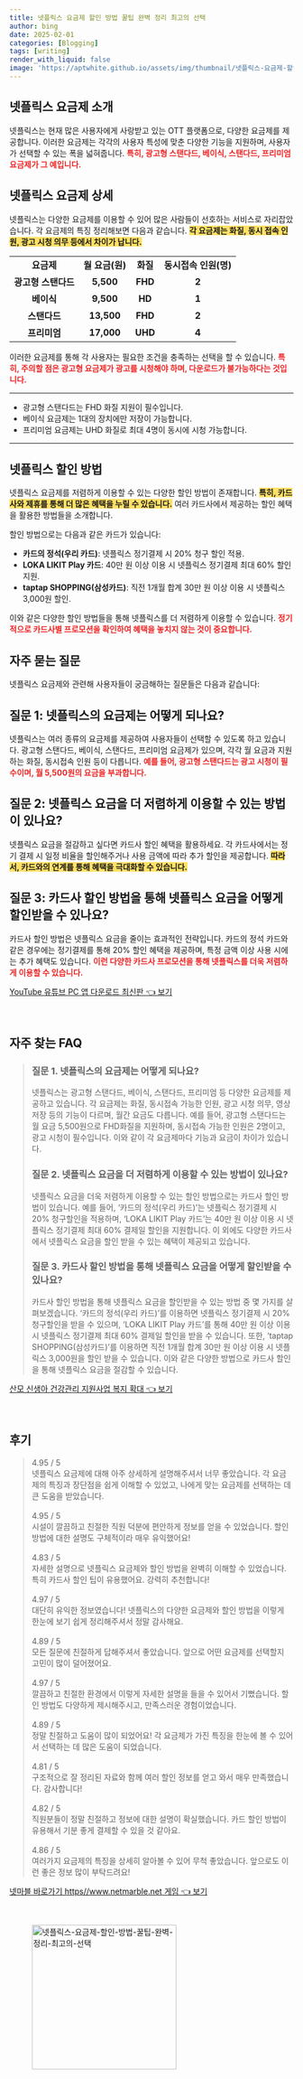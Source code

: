 ```yaml
---
title: 넷플릭스 요금제 할인 방법 꿀팁 완벽 정리 최고의 선택
author: bing
date: 2025-02-01
categories: [Blogging]
tags: [writing]
render_with_liquid: false
image: 'https://aptwhite.github.io/assets/img/thumbnail/넷플릭스-요금제-할인-방법-꿀팁-완벽-정리-최고의-선택.webp'
---
```



<h2 id='넷플릭스_요금제_소개'>넷플릭스 요금제 소개</h2>

<p>넷플릭스는 현재 많은 사용자에게 사랑받고 있는 OTT 플랫폼으로, 다양한 요금제를 제공합니다. 이러한 요금제는 각각의 사용자 특성에 맞춘 다양한 기능을 지원하며, 사용자가 선택할 수 있는 폭을 넓혀줍니다. <b><span style="color: #ee2323;">특히, 광고형 스탠다드, 베이식, 스탠다드, 프리미엄 요금제가 그 예입니다.</span></b></p>

<h2 id='넷플릭스_요금제_상세'>넷플릭스 요금제 상세</h2>

<p>넷플릭스는 다양한 요금제를 이용할 수 있어 많은 사람들이 선호하는 서비스로 자리잡았습니다. 각 요금제의 특징 정리해보면 다음과 같습니다. <b><span style="background-color: #ffe066;">각 요금제는 화질, 동시 접속 인원, 광고 시청 의무 등에서 차이가 납니다.</span></b></p>

<table>
    <tr>
        <td style="text-align: center; height: 17px;"><b>요금제</b></td>
        <td style="text-align: center; height: 17px;"><b>월 요금(원)</b></td>
        <td style="text-align: center; height: 17px;"><b>화질</b></td>
        <td style="text-align: center; height: 17px;"><b>동시접속 인원(명)</b></td>
    </tr>
    <tr>
        <td style="text-align: center; height: 17px;"><b>광고형 스탠다드</b></td>
        <td style="text-align: center; height: 17px;"><b>5,500</b></td>
        <td style="text-align: center; height: 17px;"><b>FHD</b></td>
        <td style="text-align: center; height: 17px;"><b>2</b></td>
    </tr>
    <tr>
        <td style="text-align: center; height: 17px;"><b>베이식</b></td>
        <td style="text-align: center; height: 17px;"><b>9,500</b></td>
        <td style="text-align: center; height: 17px;"><b>HD</b></td>
        <td style="text-align: center; height: 17px;"><b>1</b></td>
    </tr>
    <tr>
        <td style="text-align: center; height: 17px;"><b>스탠다드</b></td>
        <td style="text-align: center; height: 17px;"><b>13,500</b></td>
        <td style="text-align: center; height: 17px;"><b>FHD</b></td>
        <td style="text-align: center; height: 17px;"><b>2</b></td>
    </tr>
    <tr>
        <td style="text-align: center; height: 17px;"><b>프리미엄</b></td>
        <td style="text-align: center; height: 17px;"><b>17,000</b></td>
        <td style="text-align: center; height: 17px;"><b>UHD</b></td>
        <td style="text-align: center; height: 17px;"><b>4</b></td>
    </tr>
</table>

<p>이러한 요금제를 통해 각 사용자는 필요한 조건을 충족하는 선택을 할 수 있습니다. <b><span style="color: #ee2323;">특히, 주의할 점은 광고형 요금제가 광고를 시청해야 하며, 다운로드가 불가능하다는 것입니다.</span></b></p>

<hr />

<ul>
    <li>광고형 스탠다드는 FHD 화질 지원이 필수입니다.</li>
    <li>베이식 요금제는 1대의 장치에만 저장이 가능합니다.</li>
    <li>프리미엄 요금제는 UHD 화질로 최대 4명이 동시에 시청 가능합니다.</li>
</ul>

<hr />

<h2 id='넷플릭스_할인방법'>넷플릭스 할인 방법</h2>

<p>넷플릭스 요금제를 저렴하게 이용할 수 있는 다양한 할인 방법이 존재합니다. <b><span style="background-color: #ffe066;">특히, 카드사와 제휴를 통해 더 많은 혜택을 누릴 수 있습니다.</span></b> 여러 카드사에서 제공하는 할인 혜택을 활용한 방법들을 소개합니다.</p>

<p>할인 방법으로는 다음과 같은 카드가 있습니다:</p>

<ul>
    <li><b>카드의 정석(우리 카드)</b>: 넷플릭스 정기결제 시 20% 청구 할인 적용.</li>
    <li><b>LOKA LIKIT Play 카드</b>: 40만 원 이상 이용 시 넷플릭스 정기결제 최대 60% 할인 지원.</li>
    <li><b>taptap SHOPPING(삼성카드)</b>: 직전 1개월 합계 30만 원 이상 이용 시 넷플릭스 3,000원 할인.</li>
</ul>

<p>이와 같은 다양한 할인 방법들을 통해 넷플릭스를 더 저렴하게 이용할 수 있습니다. <b><span style="color: #ee2323;">정기적으로 카드사별 프로모션을 확인하여 혜택을 놓치지 않는 것이 중요합니다.</span></b></p>

<h2 id='자주_묻는_질문'>자주 묻는 질문</h2>

<p>넷플릭스 요금제와 관련해 사용자들이 궁금해하는 질문들은 다음과 같습니다:</p>

<h2 id='질문_1'>질문 1: 넷플릭스의 요금제는 어떻게 되나요?</h2>

<p>넷플릭스는 여러 종류의 요금제를 제공하여 사용자들이 선택할 수 있도록 하고 있습니다. 광고형 스탠다드, 베이식, 스탠다드, 프리미엄 요금제가 있으며, 각각 월 요금과 지원하는 화질, 동시접속 인원 등이 다릅니다. <b><span style="color: #ee2323;">예를 들어, 광고형 스탠다드는 광고 시청이 필수이며, 월 5,500원의 요금을 부과합니다.</span></b></p>

<h2 id='질문_2'>질문 2: 넷플릭스 요금을 더 저렴하게 이용할 수 있는 방법이 있나요?</h2>

<p>넷플릭스 요금을 절감하고 싶다면 카드사 할인 혜택을 활용하세요. 각 카드사에서는 정기 결제 시 일정 비율을 할인해주거나 사용 금액에 따라 추가 할인을 제공합니다. <b><span style="background-color: #ffe066;">따라서, 카드와의 연계를 통해 혜택을 극대화할 수 있습니다.</span></b></p>

<h2 id='질문_3'>질문 3: 카드사 할인 방법을 통해 넷플릭스 요금을 어떻게 할인받을 수 있나요?</h2>

<p>카드사 할인 방법은 넷플릭스 요금을 줄이는 효과적인 전략입니다. 카드의 정석 카드와 같은 경우에는 정기결제를 통해 20% 할인 혜택을 제공하며, 특정 금액 이상 사용 시에는 추가 혜택도 있습니다. <b><span style="color: #ee2323;">이런 다양한 카드사 프로모션을 통해 넷플릭스를 더욱 저렴하게 이용할 수 있습니다.</span></b></p>


<p><a class="click-button" title="YouTube 유튜브 PC 앱 다운로드 최신판" href="https://aptwhite.github.io/posts/YouTube-%EC%9C%A0%ED%8A%9C%EB%B8%8C-PC-%EC%95%B1-%EB%8B%A4%EC%9A%B4%EB%A1%9C%EB%93%9C-%EC%B5%9C%EC%8B%A0%ED%8C%90/" rel="dofollow">YouTube 유튜브 PC 앱 다운로드 최신판 👈 보기</a></p><br>
<h2 id='자주_찾는_FAQ'>자주 찾는 FAQ</h2>
<div itemscope="" itemtype="https://schema.org/FAQPage"> 
<blockquote> 
<div itemscope="" itemprop="mainEntity" itemtype="https://schema.org/Question"> 
<h3 itemprop="name">질문 1. 넷플릭스의 요금제는 어떻게 되나요?</h3> 
<div itemscope="" itemprop="acceptedAnswer" itemtype="https://schema.org/Answer"> 
<span itemprop="text"> 
<p>넷플릭스는 광고형 스탠다드, 베이식, 스탠다드, 프리미엄 등 다양한 요금제를 제공하고 있습니다. 각 요금제는 화질, 동시접속 가능한 인원, 광고 시청 의무, 영상 저장 등의 기능이 다르며, 월간 요금도 다릅니다. 예를 들어, 광고형 스탠다드는 월 요금 5,500원으로 FHD화질을 지원하며, 동시접속 가능한 인원은 2명이고, 광고 시청이 필수입니다. 이와 같이 각 요금제마다 기능과 요금이 차이가 있습니다.</p> 
</span> 
</div> 
</div> 
<div itemscope="" itemprop="mainEntity" itemtype="https://schema.org/Question"> 
<h3 itemprop="name">질문 2. 넷플릭스 요금을 더 저렴하게 이용할 수 있는 방법이 있나요?</h3> 
<div itemscope="" itemprop="acceptedAnswer" itemtype="https://schema.org/Answer"> 
<span itemprop="text"> 
<p>넷플릭스 요금을 더욱 저렴하게 이용할 수 있는 할인 방법으로는 카드사 할인 방법이 있습니다. 예를 들어, ‘카드의 정석(우리 카드)’는 넷플릭스 정기결제 시 20% 청구할인을 적용하며, ‘LOKA LIKIT Play 카드’는 40만 원 이상 이용 시 넷플릭스 정기결제 최대 60% 결제일 할인을 지원합니다. 이 외에도 다양한 카드사에서 넷플릭스 요금을 할인 받을 수 있는 혜택이 제공되고 있습니다.</p> 
</span> 
</div> 
</div> 
<div itemscope="" itemprop="mainEntity" itemtype="https://schema.org/Question"> 
<h3 itemprop="name">질문 3. 카드사 할인 방법을 통해 넷플릭스 요금을 어떻게 할인받을 수 있나요?</h3> 
<div itemscope="" itemprop="acceptedAnswer" itemtype="https://schema.org/Answer"> 
<span itemprop="text"> 
<p>카드사 할인 방법을 통해 넷플릭스 요금을 할인받을 수 있는 방법 중 몇 가지를 살펴보겠습니다. ‘카드의 정석(우리 카드)’를 이용하면 넷플릭스 정기결제 시 20% 청구할인을 받을 수 있으며, ‘LOKA LIKIT Play 카드’를 통해 40만 원 이상 이용 시 넷플릭스 정기결제 최대 60% 결제일 할인을 받을 수 있습니다. 또한, ‘taptap SHOPPING(삼성카드)’를 이용하면 직전 1개월 합계 30만 원 이상 이용 시 넷플릭스 3,000원을 할인 받을 수 있습니다. 이와 같은 다양한 방법으로 카드사 할인을 통해 넷플릭스 요금을 절감할 수 있습니다.</p> 
</span> 
</div> 
</div> 
</blockquote> 
</div>
<p><a class="click-button" title="산모 신생아 건강관리 지원사업 복지 확대" href="https://aptwhite.github.io/posts/%EC%82%B0%EB%AA%A8-%EC%8B%A0%EC%83%9D%EC%95%84-%EA%B1%B4%EA%B0%95%EA%B4%80%EB%A6%AC-%EC%A7%80%EC%9B%90%EC%82%AC%EC%97%85-%EB%B3%B5%EC%A7%80-%ED%99%95%EB%8C%80/" rel="dofollow">산모 신생아 건강관리 지원사업 복지 확대 👈 보기</a></p><br>
<h2 id='후기'>후기</h2>
<div itemscope itemtype="https://schema.org/Product">
  <blockquote>
  <div itemprop="review" itemscope itemtype="https://schema.org/Review">
      <div itemprop="reviewRating" itemscope itemtype="https://schema.org/Rating"> <span itemprop="ratingValue">4.95</span> / <span itemprop="bestRating">5</span> </div>
      <span itemprop="reviewBody">넷플릭스 요금제에 대해 아주 상세하게 설명해주셔서 너무 좋았습니다. 각 요금제의 특징과 장단점을 쉽게 이해할 수 있었고, 나에게 맞는 요금제를 선택하는 데 큰 도움을 받았습니다.</span>
  </div>
  <br>
  <div itemprop="review" itemscope itemtype="https://schema.org/Review">
      <div itemprop="reviewRating" itemscope itemtype="https://schema.org/Rating"> <span itemprop="ratingValue">4.95</span> / <span itemprop="bestRating">5</span> </div>
      <span itemprop="reviewBody">시설이 깔끔하고 친절한 직원 덕분에 편안하게 정보를 얻을 수 있었습니다. 할인 방법에 대한 설명도 구체적이라 매우 유익했어요!</span>
  </div>
  <br>
  <div itemprop="review" itemscope itemtype="https://schema.org/Review">
      <div itemprop="reviewRating" itemscope itemtype="https://schema.org/Rating"> <span itemprop="ratingValue">4.83</span> / <span itemprop="bestRating">5</span> </div>
      <span itemprop="reviewBody">자세한 설명으로 넷플릭스 요금제와 할인 방법을 완벽히 이해할 수 있었습니다. 특히 카드사 할인 팁이 유용했어요. 강력히 추천합니다!</span>
  </div>
  <br>
  <div itemprop="review" itemscope itemtype="https://schema.org/Review">
      <div itemprop="reviewRating" itemscope itemtype="https://schema.org/Rating"> <span itemprop="ratingValue">4.97</span> / <span itemprop="bestRating">5</span> </div>
      <span itemprop="reviewBody">대단히 유익한 정보였습니다! 넷플릭스의 다양한 요금제와 할인 방법을 이렇게 한눈에 보기 쉽게 정리해주셔서 정말 감사해요.</span>
  </div>
  <br>
  <div itemprop="review" itemscope itemtype="https://schema.org/Review">
      <div itemprop="reviewRating" itemscope itemtype="https://schema.org/Rating"> <span itemprop="ratingValue">4.89</span> / <span itemprop="bestRating">5</span> </div>
      <span itemprop="reviewBody">모든 질문에 친절하게 답해주셔서 좋았습니다. 앞으로 어떤 요금제를 선택할지 고민이 많이 덜어졌어요.</span>
  </div>
  <br>
  <div itemprop="review" itemscope itemtype="https://schema.org/Review">
      <div itemprop="reviewRating" itemscope itemtype="https://schema.org/Rating"> <span itemprop="ratingValue">4.97</span> / <span itemprop="bestRating">5</span> </div>
      <span itemprop="reviewBody">깔끔하고 친절한 환경에서 이렇게 자세한 설명을 들을 수 있어서 기뻤습니다. 할인 방법도 다양하게 제시해주시고, 만족스러운 경험이었습니다.</span>
  </div>
  <br>
  <div itemprop="review" itemscope itemtype="https://schema.org/Review">
      <div itemprop="reviewRating" itemscope itemtype="https://schema.org/Rating"> <span itemprop="ratingValue">4.89</span> / <span itemprop="bestRating">5</span> </div>
      <span itemprop="reviewBody">정말 친절하고 도움이 많이 되었어요! 각 요금제가 가진 특징을 한눈에 볼 수 있어서 선택하는 데 많은 도움이 되었습니다.</span>
  </div>
  <br>
  <div itemprop="review" itemscope itemtype="https://schema.org/Review">
      <div itemprop="reviewRating" itemscope itemtype="https://schema.org/Rating"> <span itemprop="ratingValue">4.81</span> / <span itemprop="bestRating">5</span> </div>
      <span itemprop="reviewBody">구조적으로 잘 정리된 자료와 함께 여러 할인 정보를 얻고 와서 매우 만족했습니다. 감사합니다!</span>
  </div>
  <br>
  <div itemprop="review" itemscope itemtype="https://schema.org/Review">
      <div itemprop="reviewRating" itemscope itemtype="https://schema.org/Rating"> <span itemprop="ratingValue">4.82</span> / <span itemprop="bestRating">5</span> </div>
      <span itemprop="reviewBody">직원분들이 정말 친절하고 정보에 대한 설명이 확실했습니다. 카드 할인 방법이 유용해서 기분 좋게 결제할 수 있을 것 같아요.</span>
  </div>
  <br>
  <div itemprop="review" itemscope itemtype="https://schema.org/Review">
      <div itemprop="reviewRating" itemscope itemtype="https://schema.org/Rating"> <span itemprop="ratingValue">4.86</span> / <span itemprop="bestRating">5</span> </div>
      <span itemprop="reviewBody">여러가지 요금제의 특징을 상세히 알아볼 수 있어 무척 좋았습니다. 앞으로도 이런 좋은 정보 많이 부탁드려요!</span>
  </div>
  </blockquote>
</div>
<p><a class="click-button" title="넷마블 바로가기 https//www.netmarble.net 게임" href="https://aptwhite.github.io/posts/%EB%84%B7%EB%A7%88%EB%B8%94-%EB%B0%94%EB%A1%9C%EA%B0%80%EA%B8%B0-httpswww.netmarble.net-%EA%B2%8C%EC%9E%84/" rel="dofollow">넷마블 바로가기 https//www.netmarble.net 게임 👈 보기</a></p><br>
<figure class="image"><img src="https://aptwhite.github.io/assets/img/thumbnail/넷플릭스-요금제-할인-방법-꿀팁-완벽-정리-최고의-선택.webp" alt="넷플릭스-요금제-할인-방법-꿀팁-완벽-정리-최고의-선택" width="256" height="256"></figure>